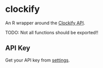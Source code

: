 # clockify

An R wrapper around the [Clockify API](https://clockify.me/developers-api).

TODO: Not all functions should be exported!!

## API Key

Get your API key from [settings](https://clockify.me/user/settings).
